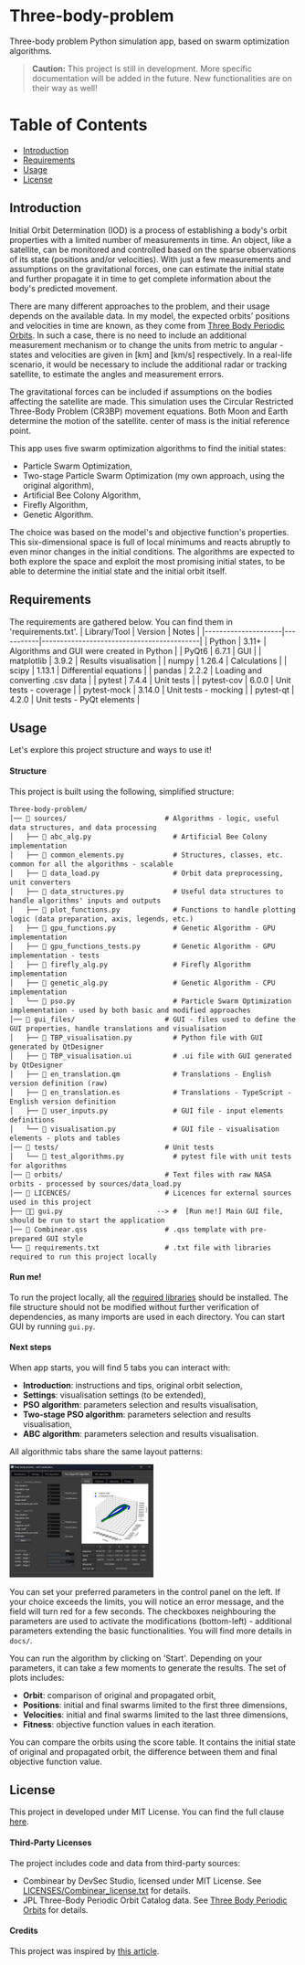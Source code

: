 # Three-body-problem
Three-body problem Python simulation app, based on swarm optimization algorithms. 

> **Caution:** This project is still in development. More specific documentation will be added in the future. New functionalities are on their way as well!

# Table of Contents
- [Introduction](#introduction)
- [Requirements](#requirements)
- [Usage](#usage)
- [License](#license)

## Introduction
Initial Orbit Determination (IOD) is a process of establishing a body's orbit properties with a limited number of measurements in time. An object, like a satellite,
can be monitored and controlled based on the sparse observations of its state (positions and/or velocities). With just a few measurements and assumptions on the gravitational
forces, one can estimate the initial state and further propagate it in time to get complete information about the body's predicted movement.

There are many different approaches to the problem, and their usage depends on the available data. In my model, the expected orbits' positions and velocities in time are known,
as they come from [Three Body Periodic Orbits](https://ssd.jpl.nasa.gov/tools/periodic_orbits.html). In such a case, there is no need to include an additional measurement mechanism
or to change the units from metric to angular - states and velocities are given in [km] and [km/s] respectively. In a real-life scenario, it would be necessary to include the
additional radar or tracking satellite, to estimate the angles and measurement errors.

The gravitational forces can be included if assumptions on the bodies affecting the satellite are made. This simulation uses the Circular Restricted Three-Body Problem (CR3BP) 
movement equations. Both Moon and Earth determine the motion of the satellite. center of mass is the initial reference point.

This app uses five swarm optimization algorithms to find the initial states:
- Particle Swarm Optimization,
- Two-stage Particle Swarm Optimization (my own approach, using the original algorithm),
- Artificial Bee Colony Algorithm,
- Firefly Algorithm,
- Genetic Algorithm.
  
The choice was based on the model's and objective function's properties. This six-dimensional space is full of local minimums and reacts abruptly to even minor changes in the initial conditions.
The algorithms are expected to both explore the space and exploit the most promising initial states, to be able to determine the initial state and the initial orbit itself.

## Requirements
The requirements are gathered below. You can find them in 'requirements.txt'.
| Library/Tool        | Version   | Notes                                     |
|---------------------|-----------|-------------------------------------------|
| Python              | 3.11+     | Algorithms and GUI were created in Python |
| PyQt6               | 6.7.1     | GUI                                       |
| matplotlib          | 3.9.2     | Results visualisation                     |
| numpy               | 1.26.4    | Calculations                              |
| scipy               | 1.13.1    | Differential equations                    |
| pandas              | 2.2.2     | Loading and converting .csv data          |
| pytest              | 7.4.4     | Unit tests                                |
| pytest-cov          | 6.0.0     | Unit tests - coverage                     |
| pytest-mock         | 3.14.0    | Unit tests - mocking                      |
| pytest-qt           | 4.2.0     | Unit tests - PyQt elements                |

## Usage
Let's explore this project structure and ways to use it!
#### Structure
This project is built using the following, simplified structure:
```
Three-body-problem/
│── 📁 sources/                        # Algorithms - logic, useful data structures, and data processing
│   ├── 📄 abc_alg.py                    # Artificial Bee Colony implementation
│   ├── 📄 common_elements.py            # Structures, classes, etc. common for all the algorithms - scalable
│   ├── 📄 data_load.py                  # Orbit data preprocessing, unit converters
│   ├── 📄 data_structures.py            # Useful data structures to handle algorithms' inputs and outputs
│   ├── 📄 plot_functions.py             # Functions to handle plotting logic (data preparation, axis, legends, etc.)
│   ├── 📄 gpu_functions.py              # Genetic Algorithm - GPU implementation
│   ├── 📄 gpu_functions_tests.py        # Genetic Algorithm - GPU implementation - tests
│   ├── 📄 firefly_alg.py                # Firefly Algorithm implementation
│   ├── 📄 genetic_alg.py                # Genetic Algorithm - CPU implementation
│   └── 📄 pso.py                        # Particle Swarm Optimization implementation - used by both basic and modified approaches
│── 📁 gui_files/                      # GUI - files used to define the GUI properties, handle translations and visualisation
│   ├── 📄 TBP_visualisation.py          # Python file with GUI generated by QtDesigner
│   ├── 📄 TBP_visualisation.ui          # .ui file with GUI generated by QtDesigner
│   ├── 📄 en_translation.qm             # Translations - English version definition (raw) 
│   ├── 📄 en_translation.es             # Translations - TypeScript - English version definition
│   ├── 📄 user_inputs.py                # GUI file - input elements definitions
│   └── 📄 visualisation.py              # GUI file - visualisation elements - plots and tables
│── 📁 tests/                          # Unit tests
│   └── 📄 test_algorithms.py            # pytest file with unit tests for algorithms
│── 📁 orbits/                         # Text files with raw NASA orbits - processed by sources/data_load.py
│── 📁 LICENCES/                       # Licences for external sources used in this project
├── 📄🚀 gui.py                       --> #  [Run me!] Main GUI file, should be run to start the application
│── 📄 Combinear.qss                   # .qss template with pre-prepared GUI style 
└── 📄 requirements.txt                # .txt file with libraries required to run this project locally
```
#### Run me!
To run the project locally, all the [required libraries](#requirements) should be installed. The file structure should not be modified without further verification of dependencies, as many
imports are used in each directory. You can start GUI by running `gui.py`.
#### Next steps
When app starts, you will find 5 tabs you can interact with:
- **Introduction**: instructions and tips, original orbit selection,
- **Settings**: visualisation settings (to be extended),
- **PSO algorithm**: parameters selection and results visualisation,
- **Two-stage PSO algorithm**: parameters selection and results visualisation,
- **ABC algorithm**: parameters selection and results visualisation.

All algorithmic tabs share the same layout patterns:

<img src="docs/assets/app_interface.jpg" alt="Two-stage PSO" width="50%">

You can set your preferred parameters in the control panel on the left. If your choice exceeds the limits, you will notice an error message, and the
field will turn red for a few seconds. The checkboxes neighbouring the parameters are used to activate the modifications (bottom-left) - additional parameters extending the basic functionalities. You will find more details in `docs/`.

You can run the algorithm by clicking on 'Start'. Depending on your parameters, it can take a few moments to generate the results. The set of plots includes:
- **Orbit**: comparison of original and propagated orbit,
- **Positions**: initial and final swarms limited to the first three dimensions,
- **Velocities**: initial and final swarms limited to the last three dimensions,
- **Fitness**: objective function values in each iteration.

You can compare the orbits using the score table. It contains the initial state of original and propagated orbit, the difference between them and final objective function value.

## License
This project in developed under MIT License. You can find the full clause [here](LICENSES/LICENSE.txt).

#### Third-Party Licenses
The project includes code and data from third-party sources:
- Combinear by DevSec Studio, licensed under MIT License. See [LICENSES/Combinear_license.txt](LICENSES/Combinear_license.txt) for details.
- JPL Three-Body Periodic Orbit Catalog data. See [Three Body Periodic Orbits](https://ssd.jpl.nasa.gov/tools/periodic_orbits.html) for details.

#### Credits
This project was inspired by [this article](https://arxiv.org/abs/2207.13175).

